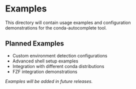# Examples

This directory will contain usage examples and configuration demonstrations for the conda-autocomplete tool.

## Planned Examples

- Custom environment detection configurations
- Advanced shell setup examples
- Integration with different conda distributions
- FZF integration demonstrations

*Examples will be added in future releases.*